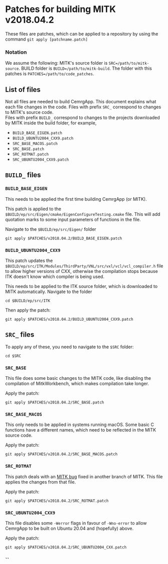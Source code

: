 # Patches for building MITK v2018.04.2 

These files are patches, which can be applied to a repository by using the command
`git apply [patchname.patch]`

### Notation
We assume the following: 
MITK's source folder is `SRC=/path/to/mitk-source`. 
BUILD folder is `BUILD=/path/to/mitk-build`.
The folder with this patches is `PATCHES=/path/to/code_patches`.

## List of files 
Not all files are needed to build CemrgApp. 
This document explains what each file changes in the code. 
Files with prefix `SRC_` correspond to changes to MITK's source code.  
Files with prefix `BUILD_` correspond to changes to the projects downloaded by MITK 
inside the build folder, for example, 

+ `BUILD_BASE_EIGEN.patch`
+ `BUILD_UBUNTU2004_CXX9.patch`
+ `SRC_BASE_MACOS.patch`
+ `SRC_BASE.patch`
+ `SRC_ROTMAT.patch`
+ `SRC_UBUNTU2004_CXX9.patch`

## `BUILD_` files 

### `BUILD_BASE_EIGEN` 

This needs to be applied the first time building CemrgApp (or MITK). 

This patch is applied to the `$BUILD/ep/src/Eigen/cmake/EigenConfigureTesting.cmake` file. 
This will add quotation marks to some input parameters of functions in the file.

Navigate to the `$BUILD/ep/src/Eigen/` folder 

```
git apply $PATCHES/v2018.04.2/BUILD_BASE_EIGEN.patch
```

### `BUILD_UBUNTU2004_CXX9` 

This patch updates the `$BUILD/ep/src/ITK/Modules/ThirdParty/VNL/src/vxl/vcl/vcl_compiler.h` file 
to allow higher versions of CXX, otherwise the compilation stops because ITK doesn't know 
which compiler is being used. 

This needs to be applied to the ITK source folder, which is downloaded to MITK automatically. 
Navigate to the folder 

```
cd $BUILD/ep/src/ITK
```

Then apply the patch: 
```
git apply $PATCHES/v2018.04.2/BUILD_UBUNTU2004_CXX9.patch
```

## `SRC_` files

To apply any of these, you need to navigate to the `$SRC` folder: 
```
cd $SRC
```

### `SRC_BASE`

This file does some basic changes to the MITK code, like disabling the compilation of MitkWorkbench, which
makes compilation take longer. 

Apply the patch: 
```
git apply $PATCHES/v2018.04.2/SRC_BASE.patch
```

### `SRC_BASE_MACOS`

This only needs to be applied in systems running macOS. 
Some basic C functions have a different names, which need to be reflected in the MITK source code. 

Apply the patch: 
```
git apply $PATCHES/v2018.04.2/SRC_BASE_MACOS.patch
```

### `SRC_ROTMAT`
This patch deals with an [MITK bug](https://github.com/OpenHeartDevelopers/CemrgApp/issues/29#issuecomment-975531614)
fixed in another branch of MITK. This file applies the changes from that file.

Apply the patch: 
```
git apply $PATCHES/v2018.04.2/SRC_ROTMAT.patch
```

### `SRC_UBUNTU2004_CXX9`

This file disables some `-Werror` flags in favour of `-Wno-error` to allow CemrgApp to be built 
on Ubuntu 20.04 and (hopefully) above. 

Apply the patch: 
```
git apply $PATCHES/v2018.04.2/SRC_UBUNTU2004_CXX.patch
```

### ``
